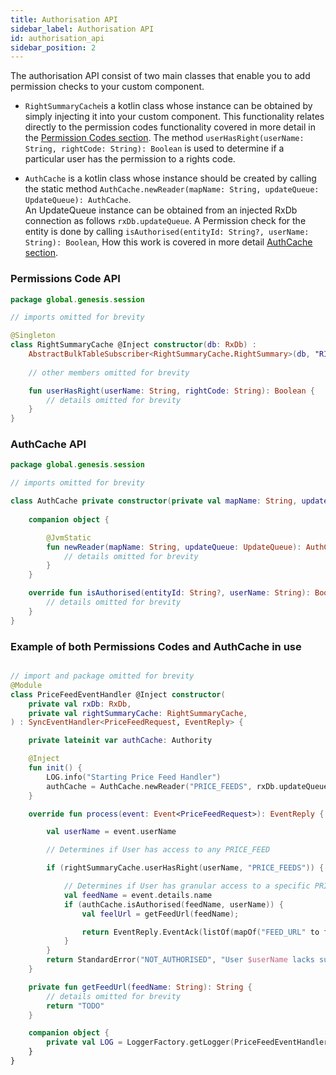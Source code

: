 ```yaml
---
title: Authorisation API
sidebar_label: Authorisation API
id: authorisation_api
sidebar_position: 2
---
```


The authorisation API consist of two main classes that enable you to add permission checks to your custom component.

- ```RightSummaryCache```is a kotlin class whose instance can be obtained by simply injecting it into your custom component. This functionality relates directly to the permission codes functionality
  covered in more detail in the [Permission Codes section](/platform-reference/authentication-and-authorisation/overview#PermissionCodes-list). 
The method ```userHasRight(userName: String, rightCode: String): Boolean``` is used to determine if a particular user has the permission to a rights code.

- ```AuthCache``` is a kotlin class whose instance should be created by calling the static method ```AuthCache.newReader(mapName: String, updateQueue: UpdateQueue): AuthCache```.  
  An UpdateQueue instance can be obtained from an injected RxDb connection as follows ```rxDb.updateQueue```. A Permission check for the entity is done by calling ```isAuthorised(entityId: String?, userName: String): Boolean```,
  How this work is covered in more detail [AuthCache section](/platform-reference/authentication-and-authorisation/overview#Auth-sub-block). 

### Permissions Code API
```kotlin
package global.genesis.session

// imports omitted for brevity

@Singleton
class RightSummaryCache @Inject constructor(db: RxDb) :
    AbstractBulkTableSubscriber<RightSummaryCache.RightSummary>(db, "RIGHT_SUMMARY") {
    
    // other members omitted for brevity

    fun userHasRight(userName: String, rightCode: String): Boolean {
        // details omitted for brevity
    }
}
```
### AuthCache API
```kotlin
package global.genesis.session

// imports omitted for brevity

class AuthCache private constructor(private val mapName: String, updateQueue: UpdateQueue) : MasterAuthCache {
  
    companion object {

        @JvmStatic
        fun newReader(mapName: String, updateQueue: UpdateQueue): AuthCache {
            // details omitted for brevity
        }
    }

    override fun isAuthorised(entityId: String?, userName: String): Boolean {
        // details omitted for brevity
    }
}
```


###  Example of both Permissions Codes and AuthCache in use

```kotlin

// import and package omitted for brevity 
@Module
class PriceFeedEventHandler @Inject constructor(
    private val rxDb: RxDb,
    private val rightSummaryCache: RightSummaryCache,
) : SyncEventHandler<PriceFeedRequest, EventReply> {

    private lateinit var authCache: Authority

    @Inject
    fun init() {
        LOG.info("Starting Price Feed Handler")
        authCache = AuthCache.newReader("PRICE_FEEDS", rxDb.updateQueue)
    }

    override fun process(event: Event<PriceFeedRequest>): EventReply {

        val userName = event.userName

        // Determines if User has access to any PRICE_FEED

        if (rightSummaryCache.userHasRight(userName, "PRICE_FEEDS")) {

            // Determines if User has granular access to a specific PRICE_FEED
            val feedName = event.details.name
            if (authCache.isAuthorised(feedName, userName)) {
                val feelUrl = getFeedUrl(feedName);

                return EventReply.EventAck(listOf(mapOf("FEED_URL" to feelUrl)))
            }
        }
        return StandardError("NOT_AUTHORISED", "User $userName lacks sufficient permissions").toEventNackError()
    }

    private fun getFeedUrl(feedName: String): String {
        // details omitted for brevity
        return "TODO"
    }

    companion object {
        private val LOG = LoggerFactory.getLogger(PriceFeedEventHandler::class.java)
    }
}

```